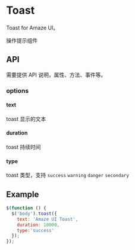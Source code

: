 # Toast

Toast for Amaze UI。

操作提示组件

## API

需要提供 API 说明，属性、方法、事件等。

### options

#### text

toast 显示的文本

#### duration

toast 持续时间

#### type

toast 类型，支持 `success` `warning` `danger` `secondary` 

## Example

```javascript
$(function () {
  $('body').toast({
    text: 'Amaze UI Toast',
    duration: 10000,
    type:'success'
  });
});
```



